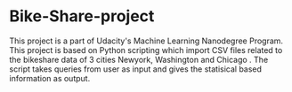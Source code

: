 # Bike-Share-project
This project is a part of Udacity's Machine Learning Nanodegree Program. This project is based on Python scripting which import CSV files related to the bikeshare data of 3 cities Newyork, Washington and Chicago . The script takes queries from user as input and gives the statisical based information as output.

